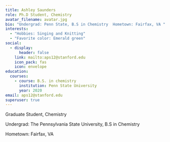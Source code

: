 ```yaml
---
title: Ashley Saunders
role: Ph.D Student, Chemistry
avatar_filename: avatar.jpg
bio: "Undergrad: Penn State, B.S in Chemistry  Hometown: Fairfax, VA "
interests:
  - "Hobbies: Singing and Knitting"
  - "Favorite color: Emerald green"
social:
  - display:
      header: false
    link: mailto:aps12@stanford.edu
    icon_pack: fas
    icon: envelope
education:
  courses:
    - course: B.S. in chemistry
      institution: Penn State University
      year: 2020
email: aps12@stanford.edu
superuser: true
---
```

Graduate Student, Chemistry

Undergrad: The Pennsylvania State University, B.S in Chemistry

Hometown: Fairfax, VA